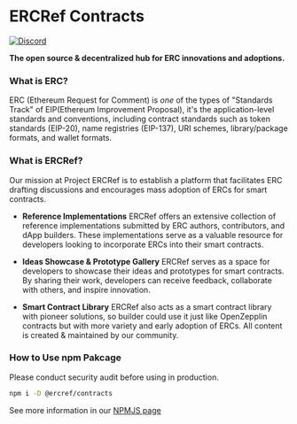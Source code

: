 # ERCRef Contracts

[![Discord](https://dcbadge.vercel.app/api/server/XDfYyXhH6B?style=flat)](https://discord.io/ERCRef)

**The open source & decentralized hub for ERC innovations and adoptions.**


### What is ERC?
ERC (Ethereum Request for Comment) is _one_ of the types of "Standards Track" of EIP(Ethereum Improvement Proposal), it's the application-level standards and conventions, including contract standards such as token standards (EIP-20), name registries (EIP-137), URI schemes, library/package formats, and wallet formats.

### What is ERCRef?
Our mission at Project ERCRef is to establish a platform that facilitates ERC drafting discussions and encourages mass adoption of ERCs for smart contracts.

- **Reference Implementations** ERCRef offers an extensive collection of reference implementations submitted by ERC authors, contributors, and dApp builders. These implementations serve as a valuable resource for developers looking to incorporate ERCs into their smart contracts.

- **Ideas Showcase & Prototype Gallery** ERCRef serves as a space for developers to showcase their ideas and prototypes for smart contracts. By sharing their work, developers can receive feedback, collaborate with others, and inspire innovation.

- **Smart Contract Library** ERCRef also acts as a smart contract library with pioneer solutions, so builder could use it just like OpenZepplin contracts but with more variety and early adoption of ERCs. All content is  created & maintained by our community.



### How to Use npm Pakcage
Please conduct security audit before using in production.

```sh
npm i -D @ercref/contracts
```
See more information in our [NPMJS page](https://www.npmjs.com/package/@ercref/contracts)
